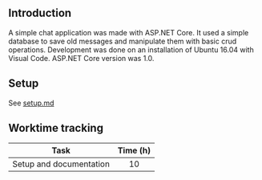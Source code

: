 ## Introduction

A simple chat application was made with ASP.NET Core. It used a simple database to save old messages and manipulate them with basic crud operations. Development was done on an installation of Ubuntu 16.04 with Visual Code. ASP.NET Core version was 1.0.

## Setup

See [setup.md]()

## Worktime tracking

| Task | Time (h) |
| :---: | :---: |
| Setup and documentation | 10 |
